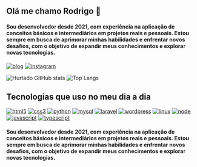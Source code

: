 ## Olá me chamo Rodrigo 👋 
#### Sou desenvolvedor desde 2021, com experiência na aplicação de conceitos básicos e intermediários em projetos reais e pessoais. Estou sempre em busca de aprimorar minhas habilidades e enfrentar novos desafios, com o objetivo de expandir meus conhecimentos e explorar novas tecnologias.



[![blog](https://img.shields.io/badge/LinkedIn-0077B5?style=for-the-badge&logo=linkedin&logoColor=white)](https://www.linkedin.com/in/hurtadorodrigo/)
[![instagram](https://img.shields.io/badge/Instagram-E4405F?style=for-the-badge&logo=instagram&logoColor=white)](https://www.instagram.com/rodrigohurtado10/)


![Hurtado GitHub stats](https://github-readme-stats.vercel.app/api?username=rodrigohurtado99&show_icons=true&theme=tokyonight)
![Top Langs](https://github-readme-stats.vercel.app/api/top-langs/?username=rodrigohurtado99&layout=compact)

## Tecnologias que uso no meu dia a dia


[![html5](https://img.shields.io/badge/HTML5-E34F26?style=for-the-badge&logo=html5&logoColor=white)]()
[![css3](https://img.shields.io/badge/CSS3-1572B6?style=for-the-badge&logo=css3&logoColor=white)]()
[![python](https://img.shields.io/badge/Python-14354C?style=for-the-badge&logo=python&logoColor=white)]()
[![mysql](https://img.shields.io/badge/MySQL-005C84?style=for-the-badge&logo=mysql&logoColor=white)]()
[![laravel](https://img.shields.io/badge/Laravel-FF2D20?style=for-the-badge&logo=laravel&logoColor=white)]()
[![wordpress](https://img.shields.io/badge/Wordpress-21759B?style=for-the-badge&logo=wordpress&logoColor=white)]()
[![linux](https://img.shields.io/badge/Linux-FCC624?style=for-the-badge&logo=linux&logoColor=black)]()
[![node](https://img.shields.io/badge/Node.js-43853D?style=for-the-badge&logo=node.js&logoColor=white)]()
[![javascript](https://img.shields.io/badge/JavaScript-F7DF1E?style=for-the-badge&logo=javascript&logoColor=black)]()
[![typescript](https://img.shields.io/badge/TypeScript-007ACC?style=for-the-badge&logo=typescript&logoColor=white)]()

#### Sou desenvolvedor desde 2021, com experiência na aplicação de conceitos básicos e intermediários em projetos reais e pessoais. Estou sempre em busca de aprimorar minhas habilidades e enfrentar novos desafios, com o objetivo de expandir meus conhecimentos e explorar novas tecnologias.





<!--
**rodrigohurtado99/rodrigohurtado99** is a ✨ _special_ ✨ repository because its `README.md` (this file) appears on your GitHub profile.

Here are some ideas to get you started:

- 🔭 I’m currently working on ...
- 🌱 I’m currently learning ...
- 👯 I’m looking to collaborate on ...
- 🤔 I’m looking for help with ...
- 💬 Ask me about ...
- 📫 How to reach me: ...
- 😄 Pronouns: ...
- ⚡ Fun fact: ...
-->
